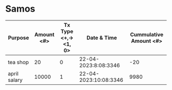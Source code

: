 # Samos

| Purpose <string> | Amount <#> |	Tx Type <+,-> <1, 0> |	Date & Time <date>	| Cummulative Amount <#> |
|------------------|------------|----------------------|----------------------|------------------------|
| tea shop | 20 |	0 |	22-04-2023:8:08:3346	| -20 |
| april salary | 10000 |	1 |	22-04-2023:10:08:3346	| 9980 |
